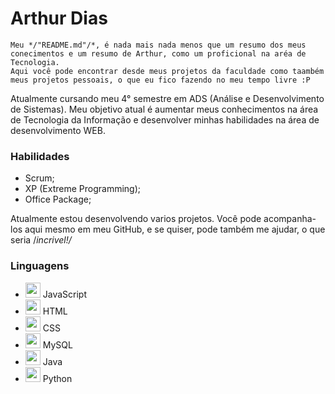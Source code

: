 
# **Arthur Dias** 
<!--
Obvio que preciso mudar essa parte, meh, colocar "emphassis", o "header" tá baixo demais ainda.
-->
    Meu */"README.md"/*, é nada mais nada menos que um resumo dos meus conecimentos e um resumo de Arthur, como um proficional na aréa de Tecnologia.
    Aqui você pode encontrar desde meus projetos da faculdade como taambém meus projetos pessoais, o que eu fico fazendo no meu tempo livre :P

Atualmente cursando meu 4° semestre em ADS (Análise e Desenvolvimento de Sistemas).
Meu objetivo atual é aumentar meus conhecimentos na área de Tecnologia da Informação e desenvolver minhas habilidades na área de desenvolvimento WEB.

### Habilidades
<!--
Preciso colocar em lista habilidades...
Uma lista ordenada ou compacta...
-->
- Scrum;
- XP (Extreme Programming);
- Office Package;

Atualmente estou desenvolvendo varios projetos. Você pode acompanha-los aqui mesmo em meu GitHub, e se quiser, pode também me ajudar, o que seria /*incrivel!/*

### Linguagens
<!--
um caminho de jpg... "não vai dar" certo, preciso colocar algo, mas não lembro..
-->
- <img src="https://cdn.jsdelivr.net/gh/devicons/devicon/icons/javascript/javascript-original.svg" width="24"/> JavaScript
- <img src="https://cdn.jsdelivr.net/gh/devicons/devicon/icons/html5/html5-original.svg" width="24"/> HTML
- <img src="https://cdn.jsdelivr.net/gh/devicons/devicon/icons/css3/css3-original.svg" width="24"/> CSS
- <img src="https://cdn.jsdelivr.net/gh/devicons/devicon/icons/mysql/mysql-original.svg" width="24"/> MySQL
- <img src="https://cdn.jsdelivr.net/gh/devicons/devicon/icons/java/java-original.svg" width="24"/> Java
- <img src="https://cdn.jsdelivr.net/gh/devicons/devicon/icons/python/python-original.svg" width="24"/> Python
